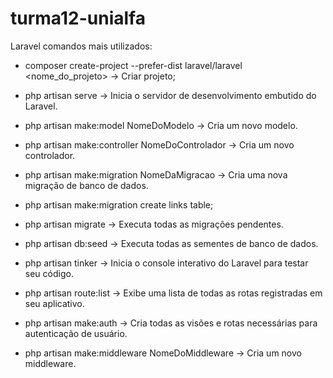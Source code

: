 # turma12-unialfa

Laravel comandos mais utilizados:

- composer create-project --prefer-dist laravel/laravel <nome_do_projeto> -> Criar projeto;

- php artisan serve -> Inicia o servidor de desenvolvimento embutido do Laravel.

- php artisan make:model NomeDoModelo -> Cria um novo modelo.

- php artisan make:controller NomeDoControlador -> Cria um novo controlador.

- php artisan make:migration NomeDaMigracao -> Cria uma nova migração de banco de dados.

- php artisan make:migration create links table;

- php artisan migrate -> Executa todas as migrações pendentes.

- php artisan db:seed -> Executa todas as sementes de banco de dados.

- php artisan tinker -> Inicia o console interativo do Laravel para testar seu código.

- php artisan route:list -> Exibe uma lista de todas as rotas registradas em seu aplicativo.

- php artisan make:auth -> Cria todas as visões e rotas necessárias para autenticação de usuário.

- php artisan make:middleware NomeDoMiddleware -> Cria um novo middleware.
